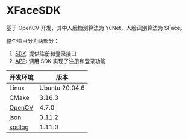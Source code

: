 <!--
 * @Description: 
 * @Date: 2023-05-06 04:33:27
 * @LastEditTime: 2023-05-06 12:26:19
 * @FilePath: /XFaceSDK/README.md
-->
# XFaceSDK

基于 OpenCV 开发，其中人脸检测算法为 YuNet，人脸识别算法为 SFace。

整个项目分为两部分：
1. [SDK](xfacesdk): 提供注册和登录接口
2. [APP](xfaceapp): 调用 SDK 实现了注册和登录功能


|   开发环境   |  版本         |
| ----------- | -----------   |
| Linux       | Ubuntu 20.04.6|
| CMake       | 3.16.3        |
| [OpenCV](https://github.com/opencv/opencv/releases/)| 4.7.0 |
| [json](https://github.com/nlohmann/json) | 3.11.2 |
| [spdlog](https://github.com/gabime/spdlog) | 1.11.0 |

